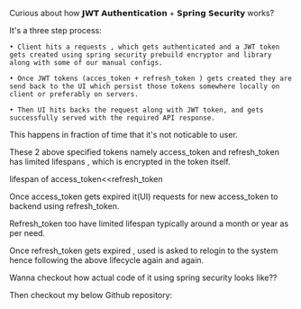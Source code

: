 Curious about how 𝗝𝗪𝗧 𝗔𝘂𝘁𝗵𝗲𝗻𝘁𝗶𝗰𝗮𝘁𝗶𝗼𝗻 + 𝗦𝗽𝗿𝗶𝗻𝗴 𝗦𝗲𝗰𝘂𝗿𝗶𝘁𝘆 works?

It's a three step process:

	• Client hits a requests , which gets authenticated and a JWT token gets created using spring security prebuild encryptor and library along with some of our manual configs.

	• Once JWT tokens (acces_token + refresh_token ) gets created they are send back to the UI which persist those tokens somewhere locally on client or preferably on servers.

	• Then UI hits backs the request along with JWT token, and gets successfully served with the required API response.

This happens in fraction of time that it's not noticable to user.

These 2 above specified tokens namely access_token and refresh_token has limited lifespans , which is encrypted in the token itself.

lifespan of access_token<<refresh_token

Once access_token gets expired it(UI) requests for new access_token to backend using refresh_token.

Refresh_token too have limited lifespan typically around a month or year as per need.

Once refresh_token gets expired , used is asked to relogin to the system hence following the above lifecycle again and again. 


Wanna  checkout how actual code of it using spring security looks like??

Then checkout my below Github repository:


